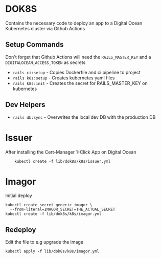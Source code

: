 # DOK8S

Contains the necessary code to deploy an app to a Digital Ocean Kubernetes cluster via Github Actions

## Setup Commands

Don't forget that Github Actions will need the `RAILS_MASTER_KEY` and a `DIGITALOCEAN_ACCESS_TOKEN` as secrets

- `rails ci:setup` - Copies Dockerfile and ci pipeline to project
- `rails k8s:setup` - Creates kubernetes yaml files
- `rails k8s:init` - Creates the secret for RAILS_MASTER_KEY on kubernetes

## Dev Helpers

- `rails db:sync` - Overwrites the local dev DB with the production DB

# Issuer

After installing the Cert-Manager 1-Click App on Digital Ocean

```
    kubectl create -f lib/dok8s/k8s/issuer.yml
```


# Imagor

Initial deploy

    kubectl create secret generic imagor \
      --from-literal=IMAGOR_SECRET=THE_ACTUAL_SECRET
    kubectl create -f lib/dok8s/k8s/imagor.yml

## Redeploy

Edit the file to e.g upgrade the image


    kubectl apply -f lib/dok8s/k8s/imagor.yml

